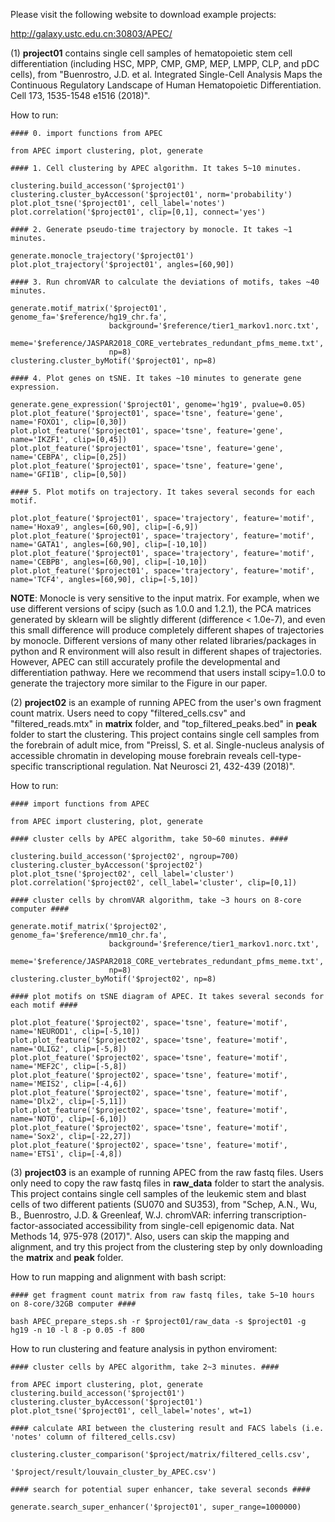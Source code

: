 Please visit the following website to download example projects:

http://galaxy.ustc.edu.cn:30803/APEC/

(1) **project01** contains single cell samples of hematopoietic stem cell differentiation (including HSC, MPP, CMP, GMP, MEP, LMPP, CLP, and pDC cells), from "Buenrostro, J.D. et al. Integrated Single-Cell Analysis Maps the Continuous Regulatory Landscape of Human Hematopoietic Differentiation. Cell 173, 1535-1548 e1516 (2018)".

How to run:

    #### 0. import functions from APEC

    from APEC import clustering, plot, generate

    #### 1. Cell clustering by APEC algorithm. It takes 5~10 minutes.

    clustering.build_accesson('$project01')
    clustering.cluster_byAccesson('$project01', norm='probability')
    plot.plot_tsne('$project01', cell_label='notes')
    plot.correlation('$project01', clip=[0,1], connect='yes')

    #### 2. Generate pseudo-time trajectory by monocle. It takes ~1 minutes.

    generate.monocle_trajectory('$project01')
    plot.plot_trajectory('$project01', angles=[60,90])

    #### 3. Run chromVAR to calculate the deviations of motifs, takes ~40 minutes.

    generate.motif_matrix('$project01', genome_fa='$reference/hg19_chr.fa',
                          background='$reference/tier1_markov1.norc.txt',
                          meme='$reference/JASPAR2018_CORE_vertebrates_redundant_pfms_meme.txt',
                          np=8)
    clustering.cluster_byMotif('$project01', np=8)

    #### 4. Plot genes on tSNE. It takes ~10 minutes to generate gene expression.

    generate.gene_expression('$project01', genome='hg19', pvalue=0.05)
    plot.plot_feature('$project01', space='tsne', feature='gene', name='FOXO1', clip=[0,30])
    plot.plot_feature('$project01', space='tsne', feature='gene', name='IKZF1', clip=[0,45])
    plot.plot_feature('$project01', space='tsne', feature='gene', name='CEBPA', clip=[0,25])
    plot.plot_feature('$project01', space='tsne', feature='gene', name='GFI1B', clip=[0,50])

    #### 5. Plot motifs on trajectory. It takes several seconds for each motif.

    plot.plot_feature('$project01', space='trajectory', feature='motif', name='Hoxa9', angles=[60,90], clip=[-6,9])
    plot.plot_feature('$project01', space='trajectory', feature='motif', name='GATA1', angles=[60,90], clip=[-10,10])
    plot.plot_feature('$project01', space='trajectory', feature='motif', name='CEBPB', angles=[60,90], clip=[-10,10])
    plot.plot_feature('$project01', space='trajectory', feature='motif', name='TCF4', angles=[60,90], clip=[-5,10])

**NOTE**: Monocle is very sensitive to the input matrix. For example, when we use different versions of scipy (such as 1.0.0 and 1.2.1), the PCA matrices generated by sklearn will be slightly different (difference < 1.0e-7), and even this small difference will produce completely different shapes of trajectories by monocle. Different versions of many other related libraries/packages in python and R environment will also result in different shapes of trajectories. However, APEC can still accurately profile the developmental and differentiation pathway. Here we recommend that users install scipy=1.0.0 to generate the trajectory more similar to the Figure in our paper.


(2) **project02** is an example of running APEC from the user's own fragment count matrix. Users need to copy "filtered_cells.csv" and "filtered_reads.mtx" in **matrix** folder, and "top_filtered_peaks.bed" in **peak** folder to start the clustering. This project contains single cell samples from the forebrain of adult mice, from "Preissl, S. et al. Single-nucleus analysis of accessible chromatin in developing mouse forebrain reveals cell-type-specific transcriptional regulation. Nat Neurosci 21, 432-439 (2018)".

How to run:

    #### import functions from APEC

    from APEC import clustering, plot, generate

    #### cluster cells by APEC algorithm, take 50~60 minutes. ####

    clustering.build_accesson('$project02', ngroup=700)
    clustering.cluster_byAccesson('$project02')
    plot.plot_tsne('$project02', cell_label='cluster')
    plot.correlation('$project02', cell_label='cluster', clip=[0,1])

    #### cluster cells by chromVAR algorithm, take ~3 hours on 8-core computer ####

    generate.motif_matrix('$project02', genome_fa='$reference/mm10_chr.fa',
                          background='$reference/tier1_markov1.norc.txt',
                          meme='$reference/JASPAR2018_CORE_vertebrates_redundant_pfms_meme.txt',
                          np=8)
    clustering.cluster_byMotif('$project02', np=8)

    #### plot motifs on tSNE diagram of APEC. It takes several seconds for each motif ####

    plot.plot_feature('$project02', space='tsne', feature='motif', name='NEUROD1', clip=[-5,10])
    plot.plot_feature('$project02', space='tsne', feature='motif', name='OLIG2', clip=[-5,8])
    plot.plot_feature('$project02', space='tsne', feature='motif', name='MEF2C', clip=[-5,8])
    plot.plot_feature('$project02', space='tsne', feature='motif', name='MEIS2', clip=[-4,6])
    plot.plot_feature('$project02', space='tsne', feature='motif', name='Dlx2', clip=[-5,11])
    plot.plot_feature('$project02', space='tsne', feature='motif', name='NOTO', clip=[-6,10])
    plot.plot_feature('$project02', space='tsne', feature='motif', name='Sox2', clip=[-22,27])
    plot.plot_feature('$project02', space='tsne', feature='motif', name='ETS1', clip=[-4,8])


(3) **project03** is an example of running APEC from the raw fastq files. Users only need to copy the raw fastq files in **raw_data** folder to start the analysis. This project contains single cell samples of the leukemic stem and blast cells of two different patients (SU070 and SU353), from "Schep, A.N., Wu, B., Buenrostro, J.D. & Greenleaf, W.J. chromVAR: inferring transcription-factor-associated accessibility from single-cell epigenomic data. Nat Methods 14, 975-978 (2017)". Also, users can skip the mapping and alignment, and try this project from the clustering step by only downloading the **matrix** and **peak** folder.

How to run mapping and alignment with bash script:

    #### get fragment count matrix from raw fastq files, take 5~10 hours on 8-core/32GB computer ####

    bash APEC_prepare_steps.sh -r $project01/raw_data -s $project01 -g hg19 -n 10 -l 8 -p 0.05 -f 800

How to run clustering and feature analysis in python enviroment:

    #### cluster cells by APEC algorithm, take 2~3 minutes. ####

    from APEC import clustering, plot, generate
    clustering.build_accesson('$project01')
    clustering.cluster_byAccesson('$project01')
    plot.plot_tsne('$project01', cell_label='notes', wt=1)

    #### calculate ARI between the clustering result and FACS labels (i.e. 'notes' column of filtered_cells.csv)

    clustering.cluster_comparison('$project/matrix/filtered_cells.csv',
                                  '$project/result/louvain_cluster_by_APEC.csv')

    #### search for potential super enhancer, take several seconds ####

    generate.search_super_enhancer('$project01', super_range=1000000)
